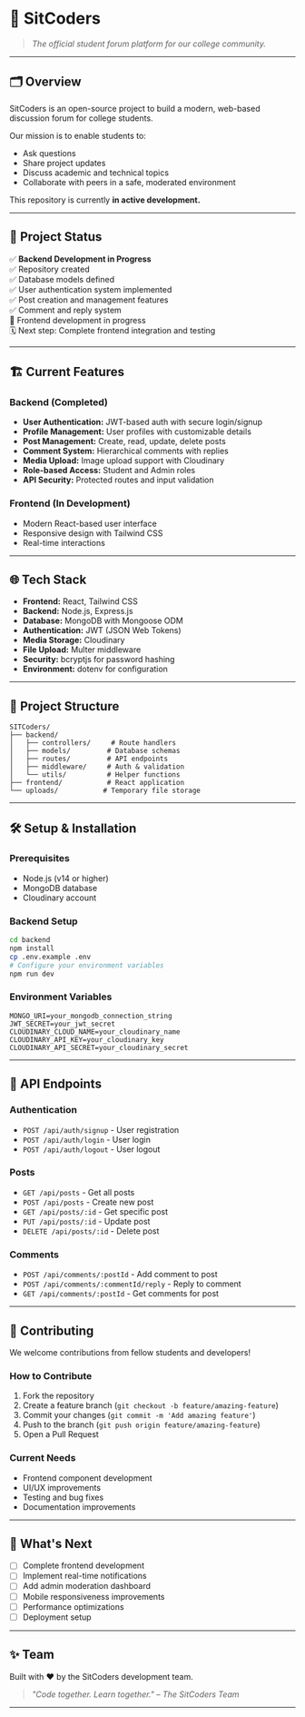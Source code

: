 # 📘 SitCoders

> *The official student forum platform for our college community.*

---

## 🗂️ Overview
SitCoders is an open-source project to build a modern, web-based discussion forum for college students.  

Our mission is to enable students to:
- Ask questions
- Share project updates
- Discuss academic and technical topics
- Collaborate with peers in a safe, moderated environment

This repository is currently **in active development.**

---

## 🚀 Project Status
✅ **Backend Development in Progress**  
✅ Repository created  
✅ Database models defined  
✅ User authentication system implemented  
✅ Post creation and management features  
✅ Comment and reply system  
🔄 Frontend development in progress  
🗓️ Next step: Complete frontend integration and testing

---

## 🏗️ Current Features
### Backend (Completed)
- **User Authentication:** JWT-based auth with secure login/signup
- **Profile Management:** User profiles with customizable details
- **Post Management:** Create, read, update, delete posts
- **Comment System:** Hierarchical comments with replies
- **Media Upload:** Image upload support with Cloudinary
- **Role-based Access:** Student and Admin roles
- **API Security:** Protected routes and input validation

### Frontend (In Development)
- Modern React-based user interface
- Responsive design with Tailwind CSS
- Real-time interactions

---

## 🌐 Tech Stack
- **Frontend:** React, Tailwind CSS
- **Backend:** Node.js, Express.js
- **Database:** MongoDB with Mongoose ODM
- **Authentication:** JWT (JSON Web Tokens)
- **Media Storage:** Cloudinary
- **File Upload:** Multer middleware
- **Security:** bcryptjs for password hashing
- **Environment:** dotenv for configuration

---

## 📁 Project Structure
```
SITCoders/
├── backend/
│   ├── controllers/     # Route handlers
│   ├── models/         # Database schemas
│   ├── routes/         # API endpoints
│   ├── middleware/     # Auth & validation
│   └── utils/          # Helper functions
├── frontend/           # React application
└── uploads/           # Temporary file storage
```

---

## 🛠️ Setup & Installation

### Prerequisites
- Node.js (v14 or higher)
- MongoDB database
- Cloudinary account

### Backend Setup
```bash
cd backend
npm install
cp .env.example .env
# Configure your environment variables
npm run dev
```

### Environment Variables
```
MONGO_URI=your_mongodb_connection_string
JWT_SECRET=your_jwt_secret
CLOUDINARY_CLOUD_NAME=your_cloudinary_name
CLOUDINARY_API_KEY=your_cloudinary_key
CLOUDINARY_API_SECRET=your_cloudinary_secret
```

---

## 🔧 API Endpoints

### Authentication
- `POST /api/auth/signup` - User registration
- `POST /api/auth/login` - User login
- `POST /api/auth/logout` - User logout

### Posts
- `GET /api/posts` - Get all posts
- `POST /api/posts` - Create new post
- `GET /api/posts/:id` - Get specific post
- `PUT /api/posts/:id` - Update post
- `DELETE /api/posts/:id` - Delete post

### Comments
- `POST /api/comments/:postId` - Add comment to post
- `POST /api/comments/:commentId/reply` - Reply to comment
- `GET /api/comments/:postId` - Get comments for post

---

## 🤝 Contributing
We welcome contributions from fellow students and developers!

### How to Contribute
1. Fork the repository
2. Create a feature branch (`git checkout -b feature/amazing-feature`)
3. Commit your changes (`git commit -m 'Add amazing feature'`)
4. Push to the branch (`git push origin feature/amazing-feature`)
5. Open a Pull Request

### Current Needs
- Frontend component development
- UI/UX improvements
- Testing and bug fixes
- Documentation improvements

---

## 🚀 What's Next
- [ ] Complete frontend development
- [ ] Implement real-time notifications
- [ ] Add admin moderation dashboard
- [ ] Mobile responsiveness improvements
- [ ] Performance optimizations
- [ ] Deployment setup

---


## ✨ Team
Built with ❤️ by the SitCoders development team.

> *"Code together. Learn together." – The SitCoders Team*

---

